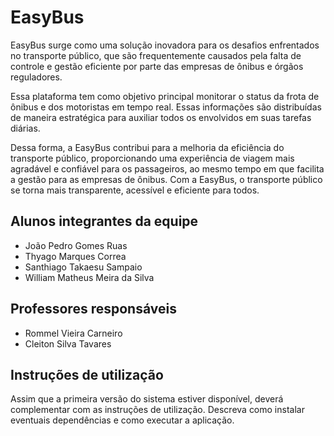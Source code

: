 # EasyBus

 EasyBus surge como uma solução inovadora para os desafios enfrentados no transporte público, que são frequentemente causados pela falta de controle e gestão eficiente por parte das empresas de ônibus e órgãos reguladores.

Essa plataforma tem como objetivo principal monitorar o status da frota de ônibus e dos motoristas em tempo real. Essas informações são distribuídas de maneira estratégica para auxiliar todos os envolvidos em suas tarefas diárias.

Dessa forma, a EasyBus contribui para a melhoria da eficiência do transporte público, proporcionando uma experiência de viagem mais agradável e confiável para os passageiros, ao mesmo tempo em que facilita a gestão para as empresas de ônibus. Com a EasyBus, o transporte público se torna mais transparente, acessível e eficiente para todos.

## Alunos integrantes da equipe

* João Pedro Gomes Ruas
* Thyago Marques Correa
* Santhiago Takaesu Sampaio
* William Matheus Meira da Silva

## Professores responsáveis

* Rommel Vieira Carneiro
* Cleiton Silva Tavares

## Instruções de utilização

Assim que a primeira versão do sistema estiver disponível, deverá complementar com as instruções de utilização. Descreva como instalar eventuais dependências e como executar a aplicação.

